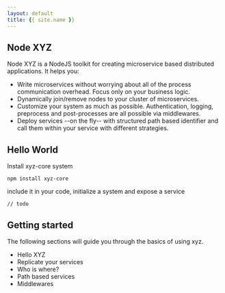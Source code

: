 ```yaml
---
layout: default
title: {{ site.name }}
---
```

## Node XYZ

Node XYZ is a NodeJS toolkit for creating microservice based distributed applications. It helps you:

  - Write microservices without worrying about all of the process communication overhead. Focus only on your business logic.
  - Dynamically join/remove nodes to your cluster of microservices.
  - Customize your system as much as possible. Authentication, logging, preprocess and post-processes are all possible via middlewares.
  - Deploy services --on the fly-- with structured path based identifier and call them within your service with different strategies.

## Hello World

Install xyz-core system

    npm install xyz-core

include it in your code, initialize a system and expose a service


    // todo


## Getting started

The following sections will guide you through the basics of using xyz.

  - Hello XYZ
  - Replicate your services
  -  Who is where?
  -  Path based services
  -  Middlewares
